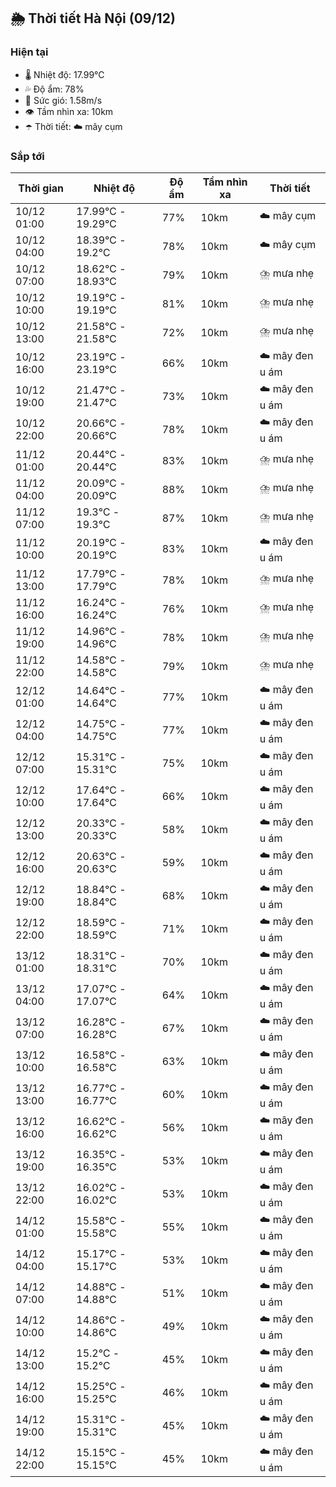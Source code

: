## 🌦️ Thời tiết Hà Nội (09/12)

### Hiện tại

- 🌡️ Nhiệt độ: 17.99℃
- 💦 Độ ẩm: 78%
- 💨 Sức gió: 1.58m/s
- 👁️ Tầm nhìn xa: 10km
- ☂️ Thời tiết: ☁️ mây cụm

### Sắp tới

| Thời gian | Nhiệt độ | Độ ẩm | Tầm nhìn xa | Thời tiết |
| --- | --- | --- | --- | --- |
| 10/12 01:00 | 17.99℃ - 19.29℃ | 77% | 10km | ☁️ mây cụm |
| 10/12 04:00 | 18.39℃ - 19.2℃ | 78% | 10km | ☁️ mây cụm |
| 10/12 07:00 | 18.62℃ - 18.93℃ | 79% | 10km | ⛈️ mưa nhẹ |
| 10/12 10:00 | 19.19℃ - 19.19℃ | 81% | 10km | ⛈️ mưa nhẹ |
| 10/12 13:00 | 21.58℃ - 21.58℃ | 72% | 10km | ⛈️ mưa nhẹ |
| 10/12 16:00 | 23.19℃ - 23.19℃ | 66% | 10km | ☁️ mây đen u ám |
| 10/12 19:00 | 21.47℃ - 21.47℃ | 73% | 10km | ☁️ mây đen u ám |
| 10/12 22:00 | 20.66℃ - 20.66℃ | 78% | 10km | ☁️ mây đen u ám |
| 11/12 01:00 | 20.44℃ - 20.44℃ | 83% | 10km | ⛈️ mưa nhẹ |
| 11/12 04:00 | 20.09℃ - 20.09℃ | 88% | 10km | ⛈️ mưa nhẹ |
| 11/12 07:00 | 19.3℃ - 19.3℃ | 87% | 10km | ⛈️ mưa nhẹ |
| 11/12 10:00 | 20.19℃ - 20.19℃ | 83% | 10km | ☁️ mây đen u ám |
| 11/12 13:00 | 17.79℃ - 17.79℃ | 78% | 10km | ⛈️ mưa nhẹ |
| 11/12 16:00 | 16.24℃ - 16.24℃ | 76% | 10km | ⛈️ mưa nhẹ |
| 11/12 19:00 | 14.96℃ - 14.96℃ | 78% | 10km | ⛈️ mưa nhẹ |
| 11/12 22:00 | 14.58℃ - 14.58℃ | 79% | 10km | ⛈️ mưa nhẹ |
| 12/12 01:00 | 14.64℃ - 14.64℃ | 77% | 10km | ☁️ mây đen u ám |
| 12/12 04:00 | 14.75℃ - 14.75℃ | 77% | 10km | ☁️ mây đen u ám |
| 12/12 07:00 | 15.31℃ - 15.31℃ | 75% | 10km | ☁️ mây đen u ám |
| 12/12 10:00 | 17.64℃ - 17.64℃ | 66% | 10km | ☁️ mây đen u ám |
| 12/12 13:00 | 20.33℃ - 20.33℃ | 58% | 10km | ☁️ mây đen u ám |
| 12/12 16:00 | 20.63℃ - 20.63℃ | 59% | 10km | ☁️ mây đen u ám |
| 12/12 19:00 | 18.84℃ - 18.84℃ | 68% | 10km | ☁️ mây đen u ám |
| 12/12 22:00 | 18.59℃ - 18.59℃ | 71% | 10km | ☁️ mây đen u ám |
| 13/12 01:00 | 18.31℃ - 18.31℃ | 70% | 10km | ☁️ mây đen u ám |
| 13/12 04:00 | 17.07℃ - 17.07℃ | 64% | 10km | ☁️ mây đen u ám |
| 13/12 07:00 | 16.28℃ - 16.28℃ | 67% | 10km | ☁️ mây đen u ám |
| 13/12 10:00 | 16.58℃ - 16.58℃ | 63% | 10km | ☁️ mây đen u ám |
| 13/12 13:00 | 16.77℃ - 16.77℃ | 60% | 10km | ☁️ mây đen u ám |
| 13/12 16:00 | 16.62℃ - 16.62℃ | 56% | 10km | ☁️ mây đen u ám |
| 13/12 19:00 | 16.35℃ - 16.35℃ | 53% | 10km | ☁️ mây đen u ám |
| 13/12 22:00 | 16.02℃ - 16.02℃ | 53% | 10km | ☁️ mây đen u ám |
| 14/12 01:00 | 15.58℃ - 15.58℃ | 55% | 10km | ☁️ mây đen u ám |
| 14/12 04:00 | 15.17℃ - 15.17℃ | 53% | 10km | ☁️ mây đen u ám |
| 14/12 07:00 | 14.88℃ - 14.88℃ | 51% | 10km | ☁️ mây đen u ám |
| 14/12 10:00 | 14.86℃ - 14.86℃ | 49% | 10km | ☁️ mây đen u ám |
| 14/12 13:00 | 15.2℃ - 15.2℃ | 45% | 10km | ☁️ mây đen u ám |
| 14/12 16:00 | 15.25℃ - 15.25℃ | 46% | 10km | ☁️ mây đen u ám |
| 14/12 19:00 | 15.31℃ - 15.31℃ | 45% | 10km | ☁️ mây đen u ám |
| 14/12 22:00 | 15.15℃ - 15.15℃ | 45% | 10km | ☁️ mây đen u ám |
